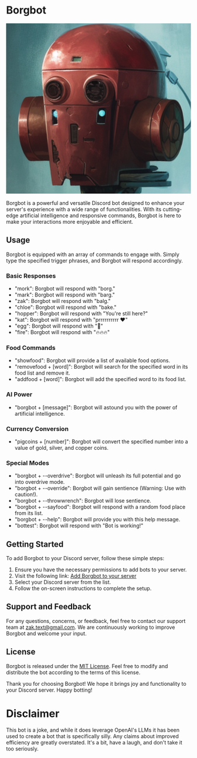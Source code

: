 # Borgbot

![Borgbot](./public/borgbot.png)

Borgbot is a powerful and versatile Discord bot designed to enhance your server's experience with a wide range of functionalities. With its cutting-edge artificial intelligence and responsive commands, Borgbot is here to make your interactions more enjoyable and efficient.

## Usage

Borgbot is equipped with an array of commands to engage with. Simply type the specified trigger phrases, and Borgbot will respond accordingly.

### Basic Responses

- "mork": Borgbot will respond with "borg."
- "mark": Borgbot will respond with "barg."
- "zak": Borgbot will respond with "balg."
- "chloe": Borgbot will respond with "bake."
- "hopper": Borgbot will respond with "You're still here?"
- "kat": Borgbot will respond with "prrrrrrrrrr ♥"
- "egg": Borgbot will respond with "🥚"
- "fire": Borgbot will respond with "🔥🔥🔥"

### Food Commands

- "showfood": Borgbot will provide a list of available food options.
- "removefood + [word]": Borgbot will search for the specified word in its food list and remove it.
- "addfood + [word]": Borgbot will add the specified word to its food list.

### AI Power

- "borgbot + [message]": Borgbot will astound you with the power of artificial intelligence.

### Currency Conversion

- "pigcoins + [number]": Borgbot will convert the specified number into a value of gold, silver, and copper coins.

### Special Modes

- "borgbot + --overdrive": Borgbot will unleash its full potential and go into overdrive mode.
- "borgbot + --override": Borgbot will gain sentience (Warning: Use with caution!).
- "borgbot + --throwwrench": Borgbot will lose sentience.
- "borgbot + --sayfood": Borgbot will respond with a random food place from its list.
- "borgbot + --help": Borgbot will provide you with this help message.
- "bottest": Borgbot will respond with "Bot is working!"

## Getting Started

To add Borgbot to your Discord server, follow these simple steps:

1. Ensure you have the necessary permissions to add bots to your server.
2. Visit the following link: [Add Borgbot to your server](https://discord.com/api/oauth2/authorize?client_id=1037128462927921172&permissions=8&scope=bot)
3. Select your Discord server from the list.
4. Follow the on-screen instructions to complete the setup.

## Support and Feedback

For any questions, concerns, or feedback, feel free to contact our support team at zak.text@gmail.com. We are continuously working to improve Borgbot and welcome your input.

## License

Borgbot is released under the [MIT License](https://opensource.org/licenses/MIT). Feel free to modify and distribute the bot according to the terms of this license.

Thank you for choosing Borgbot! We hope it brings joy and functionality to your Discord server. Happy botting!

# Disclaimer
This bot is a joke, and while it does leverage OpenAI's LLMs it has been used to create a bot that is specifically silly. Any claims about improved efficiency are greatly overstated. It's a bit, have a laugh, and don't take it too seriously. 
